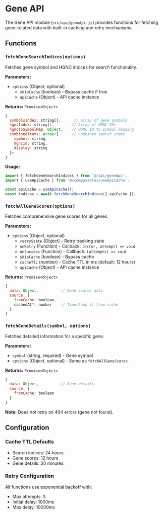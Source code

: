 # Gene API

The Gene API module (`src/api/geneApi.js`) provides functions for fetching gene-related data with built-in caching and retry mechanisms.

## Functions

### `fetchGeneSearchIndices(options)`

Fetches gene symbol and HGNC indices for search functionality.

**Parameters:**
- `options` (Object, optional)
  - `skipCache` (boolean) - Bypass cache if true
  - `apiCache` (Object) - API cache instance

**Returns:** `Promise<Object>`
```javascript
{
  symbolsIndex: string[],      // Array of gene symbols
  hgncIndex: string[],        // Array of HGNC IDs
  hgncToSymbolMap: Object,    // HGNC ID to symbol mapping
  combinedItems: Array<{      // Combined search items
    symbol: string,
    hgncId: string,
    display: string
  }>
}
```

**Usage:**
```javascript
import { fetchGeneSearchIndices } from '@/api/geneApi';
import { useApiCache } from '@/composables/useApiCache';

const apiCache = useApiCache();
const indices = await fetchGeneSearchIndices({ apiCache });
```

### `fetchAllGeneScores(options)`

Fetches comprehensive gene scores for all genes.

**Parameters:**
- `options` (Object, optional)
  - `retryState` (Object) - Retry tracking state
  - `onRetry` (Function) - Callback: `(error, attempt) => void`
  - `onSuccess` (Function) - Callback: `(attempts) => void`
  - `skipCache` (boolean) - Bypass cache
  - `cacheTTL` (number) - Cache TTL in ms (default: 12 hours)
  - `apiCache` (Object) - API cache instance

**Returns:** `Promise<Object>`
```javascript
{
  data: Object,          // Gene scores data
  source: {
    fromCache: boolean,
    cachedAt?: number    // Timestamp if from cache
  }
}
```

### `fetchGeneDetails(symbol, options)`

Fetches detailed information for a specific gene.

**Parameters:**
- `symbol` (string, required) - Gene symbol
- `options` (Object, optional) - Same as `fetchAllGeneScores`

**Returns:** `Promise<Object>`
```javascript
{
  data: Object,          // Gene details
  source: {
    fromCache: boolean
  }
}
```

**Note:** Does not retry on 404 errors (gene not found).

## Configuration

### Cache TTL Defaults
- Search indices: 24 hours
- Gene scores: 12 hours
- Gene details: 30 minutes

### Retry Configuration
All functions use exponential backoff with:
- Max attempts: 3
- Initial delay: 1000ms
- Max delay: 10000ms